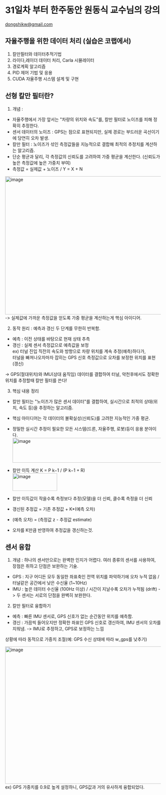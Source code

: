 # 31일차 부터 한주동안 원동식 교수님의 강의
dongshikw@gmail.com

## 자율주행을 위한 데이터 처리 (실습은 코랩에서)
1. 칼만필터와 데이터추적기법
2. 라이다,레이더 데이터 처리, Carla 시뮬레이터
3. 경로계획 알고리즘
4. PID 제어 기법 및 응용
5. CUDA 자율주행 시스템 설계 및 구현

## 선형 칼만 필터란?
1. 개념 :
- 자율주행에서 가장 앞서는 "차량의 위치와 속도"를, 칼만 필터로 노이즈를 피해 정확히 추정한다.
- 센서 데이터의 노이즈 : GPS는 점으로 표현되지만, 실제 경로는 부드러운 곡선이기에 당연히 오차 발생.
- 칼만 필터 : 노이즈가 섞인 측정값들을 지능적으로 결합해 최적의 추정치를 계산하는 알고리즘.
- 단순 평균과 달리, 각 측정값의 신뢰도를 고려하여 가중 평균을 계산한다. (신뢰도가 높은 측정값에 높은 가중치 부여)
- 측정값 = 실제값 + 노이즈 / Y = X + N

<img width="643" height="446" alt="image" src="https://github.com/user-attachments/assets/48c51707-9e49-46fc-9964-1adfe3513f21" /><br>
-> 실제값에 가까운 측정값을 얻도록 가중 평균을 계산하는게 핵심 아이디어.

2. 동작 원리 : 예측과 갱신 두 단계를 무한히 반복함.
- 예측 : 이전 상태를 바탕으로 현재 상태 추측
- 갱신 : 실제 센서 측정값으로 예측값을 보정<br>
ex) 터널 진입 직전의 속도와 방향으로 차량 위치를 계속 추정(예측)하다가,<br>
터널을 빠져나오자마자 잡히는 GPS 신호 측정값으로 오차를 보정한 위치를 표현(갱신)

-> GPS(절대위치)와 IMU(상대 움직임) 데이터를 결합하여 터널, 악천후에서도 정확한 위치를 추정할때 칼만 필터를 쓴다!

3. 핵심 내용 정리
- 칼만 필터는 "노이즈가 많은 센서 데이터"를 결합하여, 실시간으로 최적의 상태(위치, 속도 등)을 추정하는 알고리즘.
- 핵심 아이디어는 각 데이터의 불확실성(신뢰도)를 고려한 지능적인 가중 평균.
- 정밀한 실시간 추정이 필요한 모든 시스템(드론, 자율주행, 로봇)등이 응용 분야이다.
  <img width="590" height="80" alt="image" src="https://github.com/user-attachments/assets/95005ca5-a401-45f9-8d18-e166300f5ef4" />
- 칼만 이득 계산 K = P k−1 / (P k−1 + R)<br>
  <img width="144" height="57" alt="image" src="https://github.com/user-attachments/assets/6fad37c7-ff4a-4606-aaba-31799bff60cf" />
- 칼만 이득값이 작을수록 측정보다 추정(모델)을 더 신뢰, 클수록 측정을 더 신뢰
  
- 갱신된 추정값 = 기존 추정값 + K*(예측 오차)
- (예측 오차) = (측정값 z - 추정값 estimate)
- 오차를 K만큼 반영하여 추정값을 갱신하는것.

## 센서 융합
1. 개념 : 하나의 센서만으로는 완벽한 인지가 어렵다. 여러 종류의 센서를 사용하여, 장점은 취하고 단점은 보완하는 기술.
- GPS : 지구 어디든 모두 동일한 좌표축인 전역 위치를 파악하기에 오차 누적 없음 / 터널같은 공간에서 낮은 수신율 (1~10Hz)
- IMU : 높은 데이터 수신율 (100Hz 이상) / 시간이 지날수록 오차가 누적됨 (drift)
-> 두 센서는 서로의 단점을 완벽히 보완한다.

2. 칼만 필터로 융합하기
- 예측 : 빠른 IMU 센서로, GPS 신호가 없는 순간동안 위치를 예측함.
- 갱신 : 가끔씩 들어오지만 정확한 좌표인 GPS 신호로 갱신하여, IMU 센서의 오차를 지워냄.
-> IMU로 추정하고, GPS로 보정하는 느낌

상황에 따라 동적으로 가중치 조절(예: GPS 수신 상태에 따라 w_gps를 낮추기)<br>

<img width="570" height="443" alt="image" src="https://github.com/user-attachments/assets/1990962b-e26c-4167-b9d0-9975472be0e4" /><br>
ex) GPS 가중치를 0.9로 높게 설정하니, GPS값과 거의 유사하게 융합되었다.
